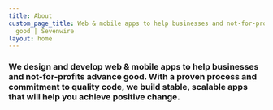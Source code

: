 ```yaml
---
title: About
custom_page_title: Web & mobile apps to help businesses and not-for-profits advance
  good | Sevenwire
layout: home
---
```


### We design and develop web & mobile apps to help businesses and not-for-profits advance good. With a proven process and commitment to quality code, we build stable, scalable apps that will help you achieve positive change.
